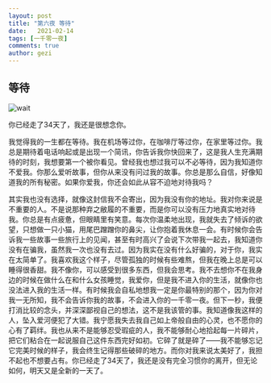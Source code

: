 ```yaml
---
layout: post
title: "第六夜 等待"
date:   2021-02-14
tags: [一千零一夜]
comments: true
author: gezi
---
```


<!-- more -->

## 等待

![wait](https://raw.githubusercontent.com/geziblog/images/blob/main/wait.png)

你已经走了34天了，我还是很想念你。

我觉得我的一生都在等待。我在机场等过你，在咖啡厅等过你，在家里等过你。我总是期待着电话响起或是出现一个简讯，你告诉我你快回来了，这是我人生充满期待的时刻，我想要第一个被你看见。曾经我也想过我可以不必等待，因为我知道你不爱我。你那么爱听故事，但你从来没有问过我的故事。你总是那么自信，好像知道我的所有秘密。如果你爱我，你还会如此从容不迫地对待我吗？

其实我也没有选择，就像这封信我不会寄出，因为我没有你的地址。我对你来说是不重要的人。不是说那种弃之敝履的不重要，而是你可以没有压力地真实地对待我。你总是有点疲惫，但眼睛里有笑意。每次你温柔地出现，我就失去了倾诉的欲望，只想做一只小猫，用尾巴蹭蹭你的鼻尖，让你抱着我休息一会。有时候你会告诉我一些故事一些旅行上的见闻，甚至有时高兴了会说下次带我一起去，我知道你没有在骗我，虽然我一次也没有去过。因为我实在没有什么好骗的，对于你，我实在太简单了。我喜欢我这个样子，尽管孤独的时候有些难熬，但我在晚上总是可以睡得很香甜。我不像你，可以感受到很多东西，但我会思考。我不去想你不在我身边的时候在做什么在和什么女孩睡觉，我爱你，但是我不进入你的生活，就像你也没法进入我的生活一样。有时候我会自私地想我一定是你最特别的那个，因为你对我一无所知，我不会告诉你我的故事，不会进入你的一千零一夜。但下一秒，我便打消比较的念头，并深深鄙视自己的想法，这不是我该管的事。我知道像我这样的人，坠入爱河便犯了大错。我宁愿我失去我自己如上帝般自由的心灵，也不愿你的心有了羁绊。我也从来不是能够忍受瑕疵的人，我不能够耐心地拾起每一片碎片，把它们粘合在一起说服自己这件东西完好如初。它碎了就是碎了——我不能够忘记它完美时候的样子，我会终生记得那些破碎的地方。而你对我来说太美好了，我担不起也不想要占有。你已经走了34天了，我还是没有完全习惯你的离开，但无论如何，明天又是全新的一天了。
